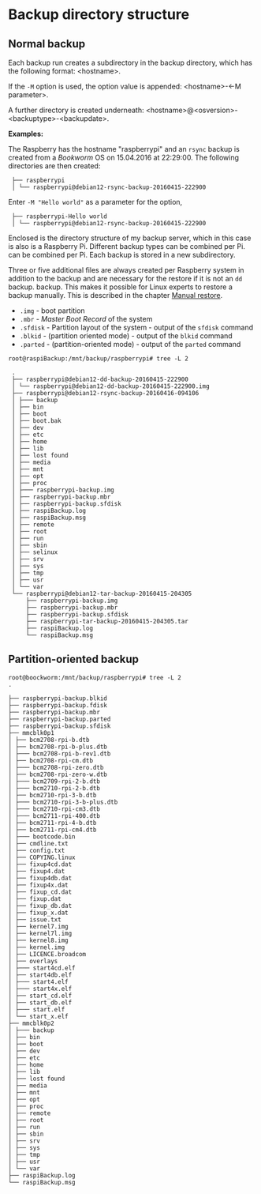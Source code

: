 # Backup directory structure

## Normal backup

Each backup run creates a subdirectory in the backup directory,
which has the following format:
\<hostname\>.

If the `-M` option is used, the option value is appended:
\<hostname\>-\<-M parameter\>.

A further directory is created underneath:
\<hostname\>@\<osversion\>-\<backuptype\>-\<backupdate\>.

**Examples:**

The Raspberry has the hostname "raspberrypi" and an
`rsync` backup is created from a *Bookworm* OS on 15.04.2016 at 22:29:00.
The following directories are then created:

```
 ├── raspberrypi
 │ └── raspberrypi@debian12-rsync-backup-20160415-222900
```

Enter `-M "Hello world"` as a parameter for the option,

```
 ├── raspberrypi-Hello world
 │ └── raspberrypi@debian12-rsync-backup-20160415-222900
```

Enclosed is the directory structure of my backup server, which in this case is also
is a Raspberry Pi. Different backup types can be combined per Pi.
can be combined per Pi. Each backup is stored in a new subdirectory.

Three or five additional files are always created per Raspberry system in addition to the
backup and are necessary for the restore if it is not an `dd` backup.
backup. This makes it possible for Linux experts to restore a backup manually.
This is described in the chapter [Manual restore](manual-restore.md).

  - `.img` - boot partition
  - `.mbr` - *Master Boot Record* of the system
  - `.sfdisk` - Partition layout of the system - output of the `sfdisk` command
  - `.blkid` - (partition oriented mode) - output of the `blkid` command
  - `.parted` - (partition-oriented mode) - output of the `parted` command


```
root@raspiBackup:/mnt/backup/raspberrypi# tree -L 2

 .
 ├── raspberrypi@debian12-dd-backup-20160415-222900
 │ └── raspberrypi@debian12-dd-backup-20160415-222900.img
 ├── raspberrypi@debian12-rsync-backup-20160416-094106
 │ ├─── backup
 │ ├── bin
 │ ├── boot
 │ ├── boot.bak
 │ ├── dev
 │ ├── etc
 │ ├── home
 │ ├── lib
 │ ├── lost found
 │ ├── media
 │ ├── mnt
 │ ├── opt
 │ ├── proc
 │ ├─── raspberrypi-backup.img
 │ ├── raspberrypi-backup.mbr
 │ ├── raspberrypi-backup.sfdisk
 │ ├── raspiBackup.log
 │ ├── raspiBackup.msg
 │ ├── remote
 │ ├── root
 │ ├── run
 │ ├── sbin
 │ ├── selinux
 │ ├── srv
 │ ├── sys
 │ ├── tmp
 │ ├── usr
 │ └── var
 └── raspberrypi@debian12-tar-backup-20160415-204305
     ├── raspberrypi-backup.img
     ├── raspberrypi-backup.mbr
     ├── raspberrypi-backup.sfdisk
     ├── raspberrypi-tar-backup-20160415-204305.tar
     ├── raspiBackup.log
     └── raspiBackup.msg
```

## Partition-oriented backup

```
root@boockworm:/mnt/backup/raspberrypi# tree -L 2
.

├── raspberrypi-backup.blkid
├── raspberrypi-backup.fdisk
├── raspberrypi-backup.mbr
├── raspberrypi-backup.parted
├── raspberrypi-backup.sfdisk
├── mmcblk0p1
│ ├── bcm2708-rpi-b.dtb
│ ├── bcm2708-rpi-b-plus.dtb
│ ├─── bcm2708-rpi-b-rev1.dtb
│ ├── bcm2708-rpi-cm.dtb
│ ├─── bcm2708-rpi-zero.dtb
│ ├── bcm2708-rpi-zero-w.dtb
│ ├─── bcm2709-rpi-2-b.dtb
│ ├─── bcm2710-rpi-2-b.dtb
│ ├── bcm2710-rpi-3-b.dtb
│ ├─── bcm2710-rpi-3-b-plus.dtb
│ ├─── bcm2710-rpi-cm3.dtb
│ ├─── bcm2711-rpi-400.dtb
│ ├── bcm2711-rpi-4-b.dtb
│ ├── bcm2711-rpi-cm4.dtb
│ ├─── bootcode.bin
│ ├── cmdline.txt
│ ├── config.txt
│ ├── COPYING.linux
│ ├── fixup4cd.dat
│ ├── fixup4.dat
│ ├── fixup4db.dat
│ ├── fixup4x.dat
│ ├── fixup_cd.dat
│ ├── fixup.dat
│ ├── fixup_db.dat
│ ├── fixup_x.dat
│ ├── issue.txt
│ ├── kernel7.img
│ ├── kernel7l.img
│ ├── kernel8.img
│ ├── kernel.img
│ ├── LICENCE.broadcom
│ ├── overlays
│ ├─── start4cd.elf
│ ├── start4db.elf
│ ├─── start4.elf
│ ├─── start4x.elf
│ ├── start_cd.elf
│ ├── start_db.elf
│ ├─── start.elf
│ └── start_x.elf
├── mmcblk0p2
│ ├─── backup
│ ├── bin
│ ├── boot
│ ├── dev
│ ├── etc
│ ├── home
│ ├── lib
│ ├── lost found
│ ├── media
│ ├── mnt
│ ├── opt
│ ├── proc
│ ├── remote
│ ├── root
│ ├── run
│ ├── sbin
│ ├── srv
│ ├── sys
│ ├── tmp
│ ├── usr
│ └── var
├── raspiBackup.log
└── raspiBackup.msg
```

[.status]: translated
[.source]: https://www.linux-tips-and-tricks.de/de/raspibackup#Vergleichtodo
[.source]: https://www.linux-tips-and-tricks.de/en/backup


